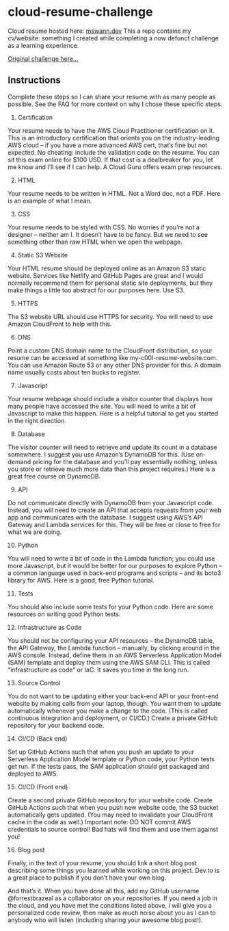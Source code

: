 # cloud-resume-challenge

Cloud resume hosted here: [mswann.dev](https://mswann.dev)
This a repo contains my cv/website: something I created while completing a now defunct challenge as a learning experience.

[Original challenge here...](https://cloudresumechallenge.dev/instructions/)

## Instructions

Complete these steps so I can share your resume with as many people as possible. See the FAQ for more context on why I chose these specific steps.

1. Certification

Your resume needs to have the AWS Cloud Practitioner certification on it. This is an introductory certification that orients you on the industry-leading AWS cloud – if you have a more advanced AWS cert, that’s fine but not expected. No cheating: include the validation code on the resume. You can sit this exam online for $100 USD. If that cost is a dealbreaker for you, let me know and I’ll see if I can help. A Cloud Guru offers exam prep resources.

2. HTML

Your resume needs to be written in HTML. Not a Word doc, not a PDF. Here is an example of what I mean.

3. CSS

Your resume needs to be styled with CSS. No worries if you’re not a designer – neither am I. It doesn’t have to be fancy. But we need to see something other than raw HTML when we open the webpage.

4. Static S3 Website

Your HTML resume should be deployed online as an Amazon S3 static website. Services like Netlify and GitHub Pages are great and I would normally recommend them for personal static site deployments, but they make things a little too abstract for our purposes here. Use S3.

5. HTTPS

The S3 website URL should use HTTPS for security. You will need to use Amazon CloudFront to help with this.

6. DNS

Point a custom DNS domain name to the CloudFront distribution, so your resume can be accessed at something like my-c00l-resume-website.com. You can use Amazon Route 53 or any other DNS provider for this. A domain name usually costs about ten bucks to register.

7. Javascript

Your resume webpage should include a visitor counter that displays how many people have accessed the site. You will need to write a bit of Javascript to make this happen. Here is a helpful tutorial to get you started in the right direction.

8. Database

The visitor counter will need to retrieve and update its count in a database somewhere. I suggest you use Amazon’s DynamoDB for this. (Use on-demand pricing for the database and you’ll pay essentially nothing, unless you store or retrieve much more data than this project requires.) Here is a great free course on DynamoDB.

9. API

Do not communicate directly with DynamoDB from your Javascript code. Instead, you will need to create an API that accepts requests from your web app and communicates with the database. I suggest using AWS’s API Gateway and Lambda services for this. They will be free or close to free for what we are doing.

10. Python

You will need to write a bit of code in the Lambda function; you could use more Javascript, but it would be better for our purposes to explore Python – a common language used in back-end programs and scripts – and its boto3 library for AWS. Here is a good, free Python tutorial.

11. Tests

You should also include some tests for your Python code. Here are some resources on writing good Python tests.

12. Infrastructure as Code

You should not be configuring your API resources – the DynamoDB table, the API Gateway, the Lambda function – manually, by clicking around in the AWS console. Instead, define them in an AWS Serverless Application Model (SAM) template and deploy them using the AWS SAM CLI. This is called “infrastructure as code” or IaC. It saves you time in the long run.

13. Source Control

You do not want to be updating either your back-end API or your front-end website by making calls from your laptop, though. You want them to update automatically whenever you make a change to the code. (This is called continuous integration and deployment, or CI/CD.) Create a private GitHub repository for your backend code.

14. CI/CD (Back end)

Set up GitHub Actions such that when you push an update to your Serverless Application Model template or Python code, your Python tests get run. If the tests pass, the SAM application should get packaged and deployed to AWS.

15. CI/CD (Front end)

Create a second private GitHub repository for your website code. Create GitHub Actions such that when you push new website code, the S3 bucket automatically gets updated. (You may need to invalidate your CloudFront cache in the code as well.) Important note: DO NOT commit AWS credentials to source control! Bad hats will find them and use them against you!

16. Blog post

Finally, in the text of your resume, you should link a short blog post describing some things you learned while working on this project. Dev.to is a great place to publish if you don’t have your own blog.

And that’s it. When you have done all this, add my GitHub username @forrestbrazeal as a collaborator on your repositories. If you need a job in the cloud, and you have met the conditions listed above, I will give you a personalized code review, then make as much noise about you as I can to anybody who will listen (including sharing your awesome blog post!).

